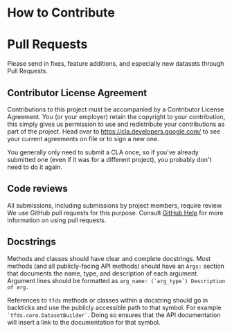 # How to Contribute

# Pull Requests

Please send in fixes, feature additions, and especially new datasets through
Pull Requests.

## Contributor License Agreement

Contributions to this project must be accompanied by a Contributor License
Agreement. You (or your employer) retain the copyright to your contribution,
this simply gives us permission to use and redistribute your contributions as
part of the project. Head over to <https://cla.developers.google.com/> to see
your current agreements on file or to sign a new one.

You generally only need to submit a CLA once, so if you've already submitted one
(even if it was for a different project), you probably don't need to do it
again.

## Code reviews

All submissions, including submissions by project members, require review. We
use GitHub pull requests for this purpose. Consult
[GitHub Help](https://help.github.com/articles/about-pull-requests/) for more
information on using pull requests.

## Docstrings

Methods and classes should have clear and complete docstrings.
Most methods (and all publicly-facing API methods) should have an `Args:`
section that documents the name, type, and description of each argument.
Argument lines should be formatted as
`` arg_name: (`arg_type`) Description of arg. ``

References to `tfds` methods or classes within a docstring should go in
backticks and use the publicly accessible path to that symbol. For example
`` `tfds.core.DatasetBuilder` ``.
Doing so ensures that the API documentation will insert a link to the
documentation for that symbol.
